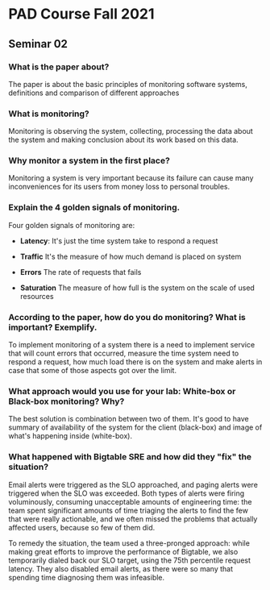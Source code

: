# PAD Course Fall 2021
## Seminar 02

### What is the paper about?
The paper is about the basic principles of monitoring software systems, definitions and comparison of different approaches

### What is monitoring?
Monitoring is observing the system, collecting, processing the data about the system and making conclusion about its work based on this data.

### Why monitor a system in the first place?
Monitoring a system is very important because its failure can cause many inconveniences for its users from money loss to personal troubles. 

### Explain the 4 golden signals of monitoring.
Four golden signals of monitoring are:
* **Latency**: 
It's just the time system take to respond a request 

* **Traffic**
It's the measure of how much demand is placed on system

* **Errors**
The rate of requests that fails

* **Saturation**
The measure of how full is the system on the scale of used resources

### According to the paper, how do you do monitoring? What is important? Exemplify.
To implement monitoring of a system there is a need to implement service that will count errors that occurred, measure the time system need to respond a request, how much load there is on the system and make alerts in case that some of those aspects got over the limit.

### What approach would you use for your lab: White-box or Black-box monitoring? Why?
The best solution is combination between two of them. It's good to have summary of availability of the system for the client (black-box) and image of what's happening inside (white-box).

### What happened with Bigtable SRE and how did they "fix" the situation?
Email alerts were triggered as the SLO approached, and paging alerts were triggered when the SLO was exceeded. Both types of alerts were firing voluminously, consuming unacceptable amounts of engineering time: the team spent significant amounts of time triaging the alerts to find the few that were really actionable, and we often missed the problems that actually affected users, because so few of them did.

To remedy the situation, the team used a three-pronged approach: while making great efforts to improve the performance of Bigtable, we also temporarily dialed back our SLO target, using the 75th percentile request latency. They also disabled email alerts, as there were so many that spending time diagnosing them was infeasible.